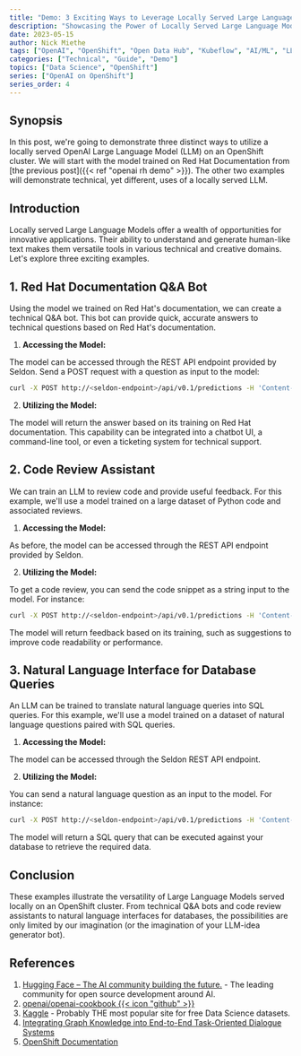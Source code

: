 ```yaml
---
title: "Demo: 3 Exciting Ways to Leverage Locally Served Large Language Models"
description: "Showcasing the Power of Locally Served Large Language Models: 3 Practical Examples"
date: 2023-05-15
author: Nick Miethe
tags: ["OpenAI", "OpenShift", "Open Data Hub", "Kubeflow", "AI/ML", "LLM", "Red Hat", "Demo", "Seldon", "Model Training"]
categories: ["Technical", "Guide", "Demo"]
topics: ["Data Science", "OpenShift"]
series: ["OpenAI on OpenShift"]
series_order: 4
---
```


## Synopsis

In this post, we're going to demonstrate three distinct ways to utilize a locally served OpenAI Large Language Model (LLM) on an OpenShift cluster. We will start with the model trained on Red Hat Documentation from [the previous post]({{< ref "openai rh demo" >}}). The other two examples will demonstrate technical, yet different, uses of a locally served LLM.

## Introduction

Locally served Large Language Models offer a wealth of opportunities for innovative applications. Their ability to understand and generate human-like text makes them versatile tools in various technical and creative domains. Let's explore three exciting examples.

## 1. Red Hat Documentation Q&A Bot

Using the model we trained on Red Hat's documentation, we can create a technical Q&A bot. This bot can provide quick, accurate answers to technical questions based on Red Hat's documentation.

1. **Accessing the Model:**

The model can be accessed through the REST API endpoint provided by Seldon. Send a POST request with a question as input to the model:

```bash
curl -X POST http://<seldon-endpoint>/api/v0.1/predictions -H 'Content-Type: application/json' -d '{"strData": "What is the command to create a new project in OpenShift?"}'
```

2. **Utilizing the Model:**

The model will return the answer based on its training on Red Hat documentation. This capability can be integrated into a chatbot UI, a command-line tool, or even a ticketing system for technical support.

## 2. Code Review Assistant

We can train an LLM to review code and provide useful feedback. For this example, we'll use a model trained on a large dataset of Python code and associated reviews.

1. **Accessing the Model:**

As before, the model can be accessed through the REST API endpoint provided by Seldon.

2. **Utilizing the Model:**

To get a code review, you can send the code snippet as a string input to the model. For instance:

```bash
curl -X POST http://<seldon-endpoint>/api/v0.1/predictions -H 'Content-Type: application/json' -d '{"strData": "def add(a, b):\n    return a+b"}'
```

The model will return feedback based on its training, such as suggestions to improve code readability or performance.

## 3. Natural Language Interface for Database Queries

An LLM can be trained to translate natural language queries into SQL queries. For this example, we'll use a model trained on a dataset of natural language questions paired with SQL queries.

1. **Accessing the Model:**

The model can be accessed through the Seldon REST API endpoint.

2. **Utilizing the Model:**

You can send a natural language question as an input to the model. For instance:

```bash
curl -X POST http://<seldon-endpoint>/api/v0.1/predictions -H 'Content-Type: application/json' -d '{"strData": "What is the total revenue for product X in 2023?"}'
```

The model will return a SQL query that can be executed against your database to retrieve the required data.

## Conclusion

These examples illustrate the versatility of Large Language Models served locally on an OpenShift cluster. From technical Q&A bots and code review assistants to natural language interfaces for databases, the possibilities are only limited by our imagination (or the imagination of your LLM-idea generator bot).

## References

1. [Hugging Face – The AI community building the future.](https://huggingface.co/) - The leading community for open source development around AI.
2. [openai/openai-cookbook {{< icon "github" >}}](https://github.com/openai/openai-cookbook/blob/main/apps/chatbot-kickstarter/powering_your_products_with_chatgpt_and_your_data.ipynb)
3. [Kaggle](https://www.kaggle.com/datasets) - Probably THE most popular site for free Data Science datasets.
4. [Integrating Graph Knowledge into End-to-End Task-Oriented Dialogue Systems](https://arxiv.org/abs/2010.01447)
5. [OpenShift Documentation](https://docs.openshift.com/)
